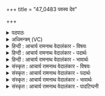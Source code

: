 +++
title = "47_0483 पवस्व देव"

+++
<details><summary>पदपाठः</summary>

प꣡व꣢꣯स्व। दे꣣वः꣢। आ꣣युष꣢क्। आ꣣यु। स꣢क्। इ꣡न्द्र꣢꣯म्। गच्छतु। ते। म꣡दः꣢꣯। वा꣣युम्। आ। रो꣣ह। ध꣡र्म꣢꣯णा। ४८३।
</details>

<details><summary>अधिमन्त्रम् (VC)</summary>

- पवमानः सोमः
- निध्रुविः काश्यपः
- गायत्री
- षड्जः
- पावमानं काण्डम्
</details>

<details><summary>हिन्दी : आचार्य रामनाथ वेदालंकार - विषयः</summary>

अगले मन्त्र में परमात्मारूप सोम से प्रार्थना की गयी है।
</details>

<details><summary>हिन्दी : आचार्य रामनाथ वेदालंकार - पदार्थः</summary>

पदार्थान्वयभाषाः -  हे पवमान सोम ! हे पवित्रताकारी रसागार परब्रह्म ! (देवः) दिव्यगुणवाले आप (आयुषक्) उपासक मनुष्यों में समवेत होकर (पवस्व) प्रस्रुत होवो, आनन्द-रस को प्रवाहित करो। (ते मदः) आपका आनन्द-रस (इन्द्रम्) आत्मा को (गच्छतु) प्राप्त हो। आप (धर्मणा) अपने धारक बल से (वायुम्) मेरे प्राण पर (आरोह) आरूढ़ होवो, अर्थात् मेरे प्राण भी आपकी तरङ्ग से तरङ्गित हों ॥७॥
</details>

<details><summary>हिन्दी : आचार्य रामनाथ वेदालंकार - भावार्थः</summary>

भावार्थभाषाः -  परमात्मा-रूप सोम से झरा हुआ आनन्द-रस तभी प्रभावकारी होता है, जब वह आत्मा, प्राण आदि में पूर्णतः व्याप जाता है ॥७॥
</details>

<details><summary>संस्कृत : आचार्य रामनाथ वेदालंकार - विषयः</summary>

अथ परमात्मसोमः प्रार्थ्यते।
</details>

<details><summary>संस्कृत : आचार्य रामनाथ वेदालंकार - पदार्थः</summary>

पदार्थान्वयभाषाः -  हे पवमान सोम ! हे पवित्रतासम्पादक रसागार परब्रह्म ! (देवः) दिव्यगुणः त्वम् (आयुषक्२) आयुषु उपासकेषु मनुष्येषु सक्तं यथा स्यात् तथा। आयवः इति मनुष्यनाम। निघं० २।३, षच समवाये। (पवस्व) प्रस्रव, आनन्दरसं प्रवाहय। (ते मदः) त्वज्जनितः आनन्दरसः (इन्द्रम्) आत्मानम् (गच्छतु) प्राप्नोतु। त्वम् (धर्मणा) स्वकीयधारकबलेन (वायुम्) प्राणम् (आरोह) आरूढो भव, मदीयाः प्राणा अपि त्वत्तरङ्गेण तरङ्गिता भवेयुरिति भावः ॥७॥
</details>

<details><summary>संस्कृत : आचार्य रामनाथ वेदालंकार - भावार्थः</summary>

भावार्थभाषाः -  परमात्मरूपात् सोमात् प्रस्रुत आनन्दरसस्तदैव प्रभावकारी जायते यदा स आत्मप्राणादीन् पूर्णतो व्याप्नोति ॥७॥
</details>

<details><summary>संस्कृत : आचार्य रामनाथ वेदालंकार - पादटिप्पनी</summary>

टिप्पणी:   १. ऋ० ९।६३।२२, ‘देवायुषगिन्द्रं’ इति पाठः। साम० १२३५। २. आयुषु मनुष्येषु सक्तः, मनुष्यैः सेव्यमानः इति वा—इति भ०। अनुषक्तं यथा भवति तथा—इति सा०। सत्यव्रतसामश्रमिणस्तु विवरणकारनाम्ना आहुः—“सचते रूपम्। आनुषक् आयुषक् इति शाखाभेदेन पठ्यते ‘आनुषगिति नामानुपूर्वस्य अनुषक्तो भवति’—इति वि०।” इति। परं मुद्रिते विवरणकारभाष्ये ‘आयुषक् सुजनमनाः’ इत्युपलभ्यते। ‘आयु-सक्’ इति पदपाठाद् भरतस्वामिव्याख्यानमेव समञ्जसं प्रतिभाति।
</details>
